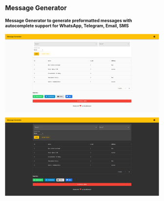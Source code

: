 ## Message Generator

#### Message Generator to generate preformatted messages with autocomplete support for WhatsApp, Telegram, Email, SMS

![MessageGenerator light screenshot](readme/MessageGeneratorLight.png)


![MessageGenerator dark screenshot](readme/MessageGeneratorDark.png)
